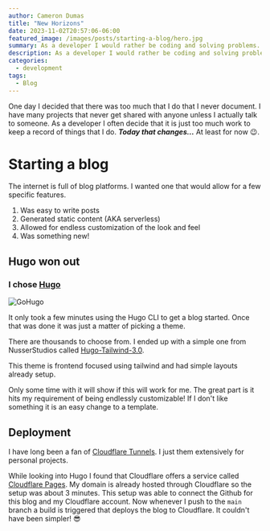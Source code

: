 ```yaml
---
author: Cameron Dumas
title: "New Horizons"
date: 2023-11-02T20:57:06-06:00
featured_image: /images/posts/starting-a-blog/hero.jpg
summary: As a developer I would rather be coding and solving problems. The problem is that I quickly forget everything after I am done. Today that changes as I endevor to write a blog.
description: As a developer I would rather be coding and solving problems. The problem is that I quickly forget everything after I am done. Today that changes as I endevor to write a blog.
categories:
  - development
tags:
  - Blog
---
```


One day I decided that there was too much that I do that I never document. I have many projects that never get shared with anyone unless I actually talk to someone. As a developer I often decide that it is just too much work to keep a record of things that I do. **_Today that changes..._** At least for now 😉.

# Starting a blog

The internet is full of blog platforms. I wanted one that would allow for a few specific features.

1. Was easy to write posts
1. Generated static content (AKA serverless)
1. Allowed for endless customization of the look and feel
1. Was something new!

## Hugo won out

### I chose [Hugo](https://gohugo.io/)

![GoHugo](/images/posts/starting-a-blog/hugo-logo-wide.svg)

It only took a few minutes using the Hugo CLI to get a blog started. Once that was done it was just a matter of picking a theme.

There are thousands to choose from. I ended up with a simple one from NusserStudios called [Hugo-Tailwind-3.0](https://github.com/4044ever/Hugo-Tailwind-3.0.git).

This theme is frontend focused using tailwind and had simple layouts already setup.

Only some time with it will show if this will work for me. The great part is it <span class="font-red">hits</span> my requirement of being endlessly customizable! If I don't like something it is an easy change to a template.

## Deployment

I have long been a fan of [Cloudflare Tunnels](https://www.cloudflare.com/products/tunnel/). I just them extensively for personal projects.

While looking into Hugo I found that Cloudflare offers a service called [Cloudflare Pages](https://developers.cloudflare.com/pages/framework-guides/deploy-a-hugo-site/). My domain is already hosted through Cloudflare so the setup was about 3 minutes.
This setup was able to connect the Github for this blog and my Cloudflare account. Now whenever I push to the `main` branch a build is triggered that deploys the blog to Cloudflare.
It couldn't have been simpler! 😎
